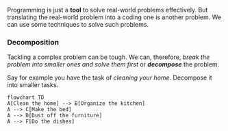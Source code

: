 Programming is just a **tool** to solve real-world problems effectively. But translating the real-world problem into a coding one is another problem. We can use some techniques to solve such problems.

### Decomposition
Tackling a complex problem can be tough. We can, therefore, *break the problem into smaller ones and solve them first* or ***decompose*** the problem. 

Say for example you have the task of *cleaning your home*. Decompose it into smaller tasks.

```mermaid
flowchart TD
A[Clean the home] --> B[Organize the kitchen]
A --> C[Make the bed]
A --> D[Dust off the furniture]
A --> F[Do the dishes]
```
